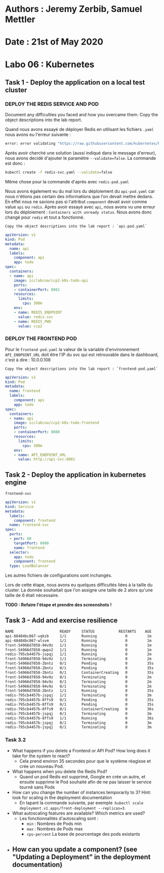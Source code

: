 # Authors : Jeremy Zerbib, Samuel Mettler
# Date : 21st of May 2020
# Labo 06 : Kubernetes

## Task 1 - Deploy the application on a local test cluster

### DEPLOY THE REDIS SERVICE AND POD

Document any difficulties you faced and how you overcame them. Copy the object descriptions into the lab report.

Quand nous avons essayé de déployer Redis en utilisant les fichiers `.yaml` nous avons eu l'erreur suivante : 
```bash
error: error validating "https://raw.githubusercontent.com/kubernetes/heapster/master/deploy/kube-config/rbac/heapster-rbac.yaml": error validating data: unknown object type schema.GroupVersionKind{Group:"rbac.authorization.k8s.io", Version:"v1beta1", Kind:"ClusterRoleBinding"}; if you choose to ignore these errors, turn validation off with --validate=false
```
Après avoir cherché une solution (aussi indiqué dans le message d'erreur), nous avons decidé d'ajouter le paramètre `--validate=false`. La commande est donc :
```bash
kubectl create -f redis-svc.yaml --validate=false
```
Même chose pour la commande d'après avec `redis-pod.yaml`

Nous avons également eu du mal lors du déploiement du `api-pod.yaml` car nous n'étions pas certain des informations que l'on devait mettre dedans. En effet nous ne savions pas si l'attribut `component` devait avoir comme value `api` ou `redis`. Après avoir essayé avec `api`, nous avons vu une erreur lors du déploiement : `Containers with unready status`. Nous avons donc changé pour `redis` et tout a fonctionné.

	Copy the object descriptions into the lab report : `api-pod.yaml`
```yaml
apiVersion: v1
kind: Pod
metadata:
  name: api
  labels:
    component: api
    app: todo
spec:
  containers:
  - name: api
    image: icclabcna/ccp2-k8s-todo-api
    ports:
    - containerPort: 8081
    resources:
      limits:
        cpu: 300m
    env:
    - name: REDIS_ENDPOINT
      value: redis-svc
    - name: REDIS_PWD
      value: ccp2
```
### DEPLOY THE FRONTEND POD 

Pour le `frontend-pod.yaml` la valeur de la variable d'environnement `API_ENDPOINT_URL` doit être l'IP du svc qui est retrouvable dans le dashboard, c'est à dire : 10.0.0.108

	Copy the object descriptions into the lab report : `frontend-pod.yaml`
```yaml
apiVersion: v1
kind: Pod
metadata:
  name: frontend
  labels:
    component: api
    app: todo
spec:
  containers:
  - name: api
    image: icclabcna/ccp2-k8s-todo-frontend
    ports:
    - containerPort: 8080
    resources:
      limits:
        cpu: 300m
    env:
    - name: API_ENDPOINT_URL
      value: http://api-svc:8081
```

## Task 2 - Deploy the application in kubernetes engine

`frontend-svc`

```yaml
apiVersion: v1
kind: Service
metadata:
  labels:
    component: frontend
  name: frontend-svc
spec:
  ports:
  - port: 80
    targetPort: 8080
    name: frontend
  selector:
    app: todo
    component: frontend
  type: LoadBalancer
```

Les autres fichiers de configurations sont inchangés.

Lors de cette étape, nous avons eu quelques difficultés liées à la taille du cluster. La donnée souhaitait que l'on assigne une taille de 2 alors qu'une taille de 6 était nécessaire.

**TODO : Refaire l'étape et prendre des screenshots !**

## Task 3 - Add and exercise resilience

```bash
NAME                     READY     STATUS    		RESTARTS   	AGE
api-68484bc867-vqkzb     1/1       Running   		   0         1m
api-68484bc867-wlsvm     1/1       Running   		   0         1m
front-54966d7858-94v9z   1/1       Running   		   0         1m
front-54966d7858-qwpx2   1/1       Running   		   0         1m
redis-795cb4457b-jspqj   1/1       Running   		   0         2m
front-54966d7858-94v9z   1/1       Terminating  	   0         2m
front-54966d7858-2bntz   0/1       Pending   		   0         35s
front-54966d7858-2bntz   0/1       Pending   		   0         35s
front-54966d7858-2bntz   0/1       ContainerCreating   0         35s
front-54966d7858-94v9z   0/1       Terminating   	   0         2m
front-54966d7858-94v9z   0/1       Terminating   	   0         2m
front-54966d7858-94v9z   0/1       Terminating   	   0         2m
front-54966d7858-2bntz   1/1       Running   		   0         35s
redis-795cb4457b-jspqj   1/1       Terminating   	   0         3m
redis-795cb4457b-8ffs9   0/1       Pending   		   0         35s
redis-795cb4457b-8ffs9   0/1       Pending   		   0         35s
redis-795cb4457b-8ffs9   0/1       ContainerCreating   0         36s
redis-795cb4457b-jspqj   0/1       Terminating   	   0         3m
redis-795cb4457b-8ffs9   1/1       Running   		   0         36s
redis-795cb4457b-jspqj   0/1       Terminating   	   0         3m
redis-795cb4457b-jspqj   0/1       Terminating   	   0         3m
```

### Task 3.2

- What happens if you delete a Frontend or API Pod? How long does it take for the system to react?
  - Cela prend environ 35 secondes pour que le système réagisse et crée un nouveau Pod.
- What happens when you delete the Redis Pod?
  - Quand un pod Redis est supprimé, Google en crée un autre, et ensuite supprime le Pod souhaité afin de ne pas laisser le service tourné sans Pods
- How can you change the number of instances temporarily to 3? Hint: look for scaling in the deployment documentation
  - En tapant la commande suivante, par exemple :`kubectl scale deployment.v1.apps/front-deployment --replicas=3`.  
- What autoscaling features are available? Which metrics are used?
  - Les fonctionnalités d'autoscaling sont :
    - `min` : Nombres de Pods min
    - `max` : Nombres de Pods max
    - `cpu-percent` La base de pourcentage des pods existants
- How can you update a component? (see "Updating a Deployment" in the deployment documentation)
  - 